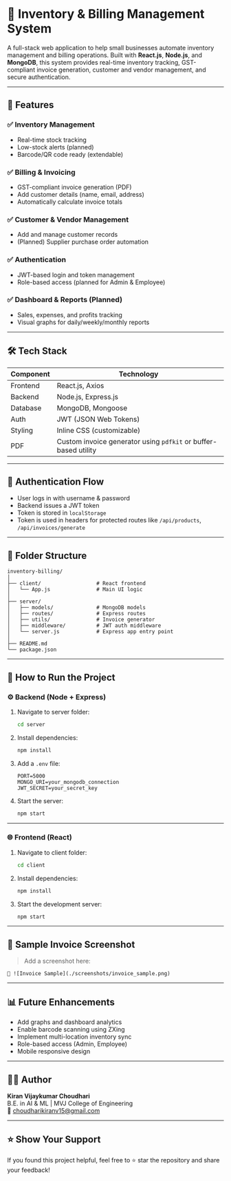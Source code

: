 
# 🧾 Inventory & Billing Management System

A full-stack web application to help small businesses automate inventory management and billing operations. Built with **React.js**, **Node.js**, and **MongoDB**, this system provides real-time inventory tracking, GST-compliant invoice generation, customer and vendor management, and secure authentication.

---

## 📌 Features

### ✅ Inventory Management
- Real-time stock tracking
- Low-stock alerts (planned)
- Barcode/QR code ready (extendable)

### ✅ Billing & Invoicing
- GST-compliant invoice generation (PDF)
- Add customer details (name, email, address)
- Automatically calculate invoice totals

### ✅ Customer & Vendor Management
- Add and manage customer records
- (Planned) Supplier purchase order automation

### ✅ Authentication
- JWT-based login and token management
- Role-based access (planned for Admin & Employee)

### ✅ Dashboard & Reports (Planned)
- Sales, expenses, and profits tracking
- Visual graphs for daily/weekly/monthly reports

---

## 🛠 Tech Stack

| Component   | Technology          |
|-------------|---------------------|
| Frontend    | React.js, Axios      |
| Backend     | Node.js, Express.js  |
| Database    | MongoDB, Mongoose    |
| Auth        | JWT (JSON Web Tokens)|
| Styling     | Inline CSS (customizable) |
| PDF         | Custom invoice generator using `pdfkit` or buffer-based utility |

---

## 🔐 Authentication Flow

- User logs in with username & password
- Backend issues a JWT token
- Token is stored in `localStorage`
- Token is used in headers for protected routes like `/api/products`, `/api/invoices/generate`

---

## 📂 Folder Structure

```
inventory-billing/
│
├── client/                  # React frontend
│   └── App.js               # Main UI logic
│
├── server/
│   ├── models/              # MongoDB models
│   ├── routes/              # Express routes
│   ├── utils/               # Invoice generator
│   ├── middleware/          # JWT auth middleware
│   └── server.js            # Express app entry point
│
├── README.md
└── package.json
```

---

## 🚀 How to Run the Project

### ⚙️ Backend (Node + Express)

1. Navigate to server folder:
   ```bash
   cd server
   ```

2. Install dependencies:
   ```bash
   npm install
   ```

3. Add a `.env` file:
   ```env
   PORT=5000
   MONGO_URI=your_mongodb_connection
   JWT_SECRET=your_secret_key
   ```

4. Start the server:
   ```bash
   npm start
   ```

---

### 🌐 Frontend (React)

1. Navigate to client folder:
   ```bash
   cd client
   ```

2. Install dependencies:
   ```bash
   npm install
   ```

3. Start the development server:
   ```bash
   npm start
   ```

---

## 📄 Sample Invoice Screenshot

> Add a screenshot here:
```
📎 ![Invoice Sample](./screenshots/invoice_sample.png)
```

---

## 📊 Future Enhancements

- Add graphs and dashboard analytics
- Enable barcode scanning using ZXing
- Implement multi-location inventory sync
- Role-based access (Admin, Employee)
- Mobile responsive design

---

## 👨‍💻 Author

**Kiran Vijaykumar Choudhari**  
B.E. in AI & ML | MVJ College of Engineering  
📧 choudharikiranv15@gmail.com

---

## ⭐️ Show Your Support

If you found this project helpful, feel free to ⭐️ star the repository and share your feedback!
